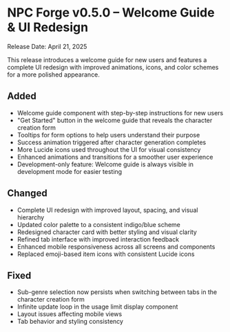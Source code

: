 # NPC Forge v0.5.0 – Welcome Guide & UI Redesign

Release Date: April 21, 2025

This release introduces a welcome guide for new users and features a complete UI redesign with improved animations, icons, and color schemes for a more polished appearance.

## Added
- Welcome guide component with step-by-step instructions for new users
- "Get Started" button in the welcome guide that reveals the character creation form
- Tooltips for form options to help users understand their purpose
- Success animation triggered after character generation completes
- More Lucide icons used throughout the UI for visual consistency
- Enhanced animations and transitions for a smoother user experience
- Development-only feature: Welcome guide is always visible in development mode for easier testing

## Changed
- Complete UI redesign with improved layout, spacing, and visual hierarchy
- Updated color palette to a consistent indigo/blue scheme
- Redesigned character card with better styling and visual clarity
- Refined tab interface with improved interaction feedback
- Enhanced mobile responsiveness across all screens and components
- Replaced emoji-based item icons with consistent Lucide icons

## Fixed
- Sub-genre selection now persists when switching between tabs in the character creation form
- Infinite update loop in the usage limit display component
- Layout issues affecting mobile views
- Tab behavior and styling consistency